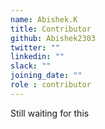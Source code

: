 ```yaml
---
name: Abishek.K
title: Contributor
github: Abishek2303
twitter: ""
linkedin: ""
slack: ""
joining_date: ""
role : contributor
---
```


Still waiting for this
